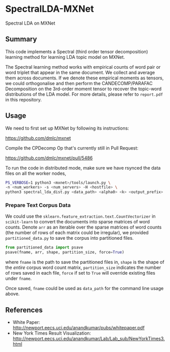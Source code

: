 # SpectralLDA-MXNet
Spectral LDA on MXNet

## Summary 
This code implements a Spectral (third order tensor decomposition) learning method for learning LDA topic model on MXNet.

The Spectral learning method works with empirical counts of word pair or word triplet that appear in the same document. We collect and average them across documents. If we denote these empirical moments as tensors, we could orthogonalise and then perform the CANDECOMP/PARAFAC Decomposition on the 3rd-order moment tensor to recover the topic-word distributions of the LDA model. For more details, please refer to `report.pdf` in this repository.

## Usage
We need to first set up MXNet by following its instructions:

<https://github.com/dmlc/mxnet>

Compile the CPDecomp Op that's currently still in Pull Request:

<https://github.com/dmlc/mxnet/pull/5486>

To run the code in distributed mode, make sure we have rsynced the data files on all the worker nodes, 

```bash
PS_VERBOSE=1 python3 <mxnet>/tools/launch.py \
-n <num_workers> -s <num_servers> -H <hostfile> \
python3 spectral_lda_dist.py <data_path> <alpha0> <k> <output_prefix>
```

### Prepare Text Corpus Data
We could use the `sklearn.feature_extraction.text.CountVectorizer` in `scikit-learn` to convert the documents into sparse matrices of word counts. Denote `arr` as an iterable over the sparse matrices of word counts (the number of rows of each matrix could be irregular), we provided `partitioned_data.py` to save the corpus into partitioned files.

```python
from partitioned_data import psave
psave(fname, arr, shape, partition_size, force=True)
```

where `fname` is the path to save the partitioned files in, `shape` is the shape of the *entire* corpus word count matrix, `partition_size` indicates the number of rows saved in each file, `force` if set to `True` will override existing files under `fname`.

Once saved, `fname` could be used as `data_path` for the command line usage above.

## References
* White Paper: http://newport.eecs.uci.edu/anandkumar/pubs/whitepaper.pdf
* New York Times Result Visualization: http://newport.eecs.uci.edu/anandkumar/Lab/Lab_sub/NewYorkTimes3.html



